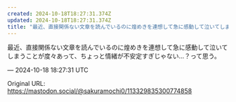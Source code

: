 ```yaml
---
created: 2024-10-18T18:27:31.374Z
updated: 2024-10-18T18:27:31.374Z
title: "最近、直接関係ない文章を読んでいるのに煌めきを連想して急に感動して泣いてしまうこ[...]"
---
```


<p>最近、直接関係ない文章を読んでいるのに煌めきを連想して急に感動して泣いてしまうことが度々あって、ちょっと情緒が不安定すぎじゃない…？って思う。</p>

&mdash; 2024-10-18 18:27:31 UTC

Original URL: https://mastodon.social/@sakuramochi0/113329835300774858
